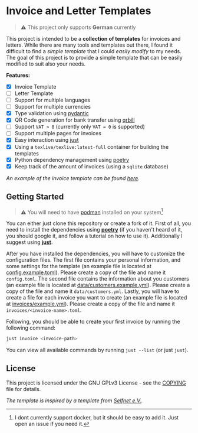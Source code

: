 # Invoice and Letter Templates

> :warning: This project only supports **German** currently

This project is intended to be a **collection of templates** for invoices and letters. While there are many tools and templates out there, I found it difficult to find a _simple template_ that I could _easily modify_ to my needs. The goal of this project is to provide a simple template that can be easily modified to suit also your needs.

**Features:**

- [x] Invoice Template
- [ ] Letter Template
- [ ] Support for multiple languages
- [ ] Support for multiple currencies
- [x] Type validation using [pydantic](https://docs.pydantic.dev)
- [x] QR Code generation for bank transfer using [qrbill](https://ctan.org/pkg/qrbill)
- [ ] Support `VAT > 0` (currently only `VAT = 0` is supported)
- [ ] Support multiple pages for invoices
- [x] Easy interaction using [just](https://just.systems/man/en/)
- [x] Using a `texlive/texlive:latest-full` container for building the templates
- [x] Python dependency management using [poetry](https://python-poetry.org)
- [x] Keep track of the amount of invoices (using a `sqlite` database)

_An example of the invoice template can be found [here](invoices/example.pdf)._

## Getting Started

> :warning: You will need to have [podman](https://podman.io) installed on your system[^1]

You can either just clone this repository or create a fork of it. First of all, you need to install the dependencies using **[poetry](https://python-poetry.org)** (if you haven't heard of it, you should google it, and follow a tutorial on how to use it). Additionally I suggest using **[just](https://just.systems/man/en/)**.

After you have installed the dependencies, you will have to customize the configuration files. The first file contains your personal information, and some settings for the template (an example file is located at [config.example.toml](config.example.toml)). Please create a copy of the file and name it `config.toml`. The second file contains the information about you customers (an example file is located at [data/customers.example.yml](data/customers.example.toml)). Please create a copy of the file and name it `data/customers.yml`. Lastly, you will have to create a file for each invoice you want to create (an example file is located at [invoices/example.yml](data/invoices/example.toml)). Please create a copy of the file and name it `invoices/<invoice-name>.toml`.

Following, you should be able to create your first invoice by running the following command:

```bash
just invoice <invoice-path>
```

You can view all available commands by running `just --list` (or just `just`).

[^1]: I dont currently support docker, but it should be easy to add it. Just open an issue if you need it.

## License

This project is licensed under the GNU GPLv3 License - see the [COPYING](COPYING) file for details.

_The template is inspired by a template from [Selfnet e.V.](https://www.selfnet.de/)._
